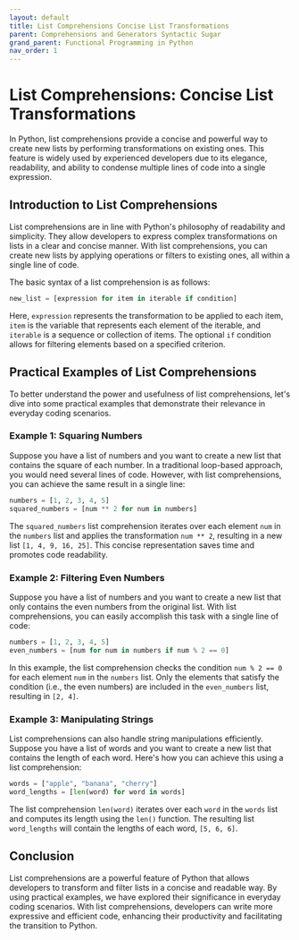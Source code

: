 ```yaml
---
layout: default
title: List Comprehensions Concise List Transformations
parent: Comprehensions and Generators Syntactic Sugar
grand_parent: Functional Programming in Python
nav_order: 1
---
```

# List Comprehensions: Concise List Transformations

In Python, list comprehensions provide a concise and powerful way to create new lists by performing transformations on existing ones. This feature is widely used by experienced developers due to its elegance, readability, and ability to condense multiple lines of code into a single expression.

## Introduction to List Comprehensions

List comprehensions are in line with Python's philosophy of readability and simplicity. They allow developers to express complex transformations on lists in a clear and concise manner. With list comprehensions, you can create new lists by applying operations or filters to existing ones, all within a single line of code.

The basic syntax of a list comprehension is as follows:

```python
new_list = [expression for item in iterable if condition]
```

Here, `expression` represents the transformation to be applied to each item, `item` is the variable that represents each element of the iterable, and `iterable` is a sequence or collection of items. The optional `if` condition allows for filtering elements based on a specified criterion.

## Practical Examples of List Comprehensions

To better understand the power and usefulness of list comprehensions, let's dive into some practical examples that demonstrate their relevance in everyday coding scenarios.

### Example 1: Squaring Numbers

Suppose you have a list of numbers and you want to create a new list that contains the square of each number. In a traditional loop-based approach, you would need several lines of code. However, with list comprehensions, you can achieve the same result in a single line:

```python
numbers = [1, 2, 3, 4, 5]
squared_numbers = [num ** 2 for num in numbers]
```

The `squared_numbers` list comprehension iterates over each element `num` in the `numbers` list and applies the transformation `num ** 2`, resulting in a new list `[1, 4, 9, 16, 25]`. This concise representation saves time and promotes code readability.

### Example 2: Filtering Even Numbers

Suppose you have a list of numbers and you want to create a new list that only contains the even numbers from the original list. With list comprehensions, you can easily accomplish this task with a single line of code:

```python
numbers = [1, 2, 3, 4, 5]
even_numbers = [num for num in numbers if num % 2 == 0]
```

In this example, the list comprehension checks the condition `num % 2 == 0` for each element `num` in the `numbers` list. Only the elements that satisfy the condition (i.e., the even numbers) are included in the `even_numbers` list, resulting in `[2, 4]`.

### Example 3: Manipulating Strings

List comprehensions can also handle string manipulations efficiently. Suppose you have a list of words and you want to create a new list that contains the length of each word. Here's how you can achieve this using a list comprehension:

```python
words = ["apple", "banana", "cherry"]
word_lengths = [len(word) for word in words]
```

The list comprehension `len(word)` iterates over each `word` in the `words` list and computes its length using the `len()` function. The resulting list `word_lengths` will contain the lengths of each word, `[5, 6, 6]`.

## Conclusion

List comprehensions are a powerful feature of Python that allows developers to transform and filter lists in a concise and readable way. By using practical examples, we have explored their significance in everyday coding scenarios. With list comprehensions, developers can write more expressive and efficient code, enhancing their productivity and facilitating the transition to Python.